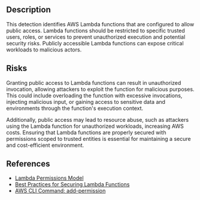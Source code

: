 ## Description

This detection identifies AWS Lambda functions that are configured to allow public access. Lambda functions should be restricted to specific trusted users, roles, or services to prevent unauthorized execution and potential security risks. Publicly accessible Lambda functions can expose critical workloads to malicious actors.

## Risks

Granting public access to Lambda functions can result in unauthorized invocation, allowing attackers to exploit the function for malicious purposes. This could include overloading the function with excessive invocations, injecting malicious input, or gaining access to sensitive data and environments through the function's execution context.

Additionally, public access may lead to resource abuse, such as attackers using the Lambda function for unauthorized workloads, increasing AWS costs. Ensuring that Lambda functions are properly secured with permissions scoped to trusted entities is essential for maintaining a secure and cost-efficient environment.

## References

- [Lambda Permissions Model](https://docs.aws.amazon.com/lambda/latest/dg/access-control-resource-based.html)
- [Best Practices for Securing Lambda Functions](https://docs.aws.amazon.com/lambda/latest/dg/best-practices.html)
- [AWS CLI Command: add-permission](https://docs.aws.amazon.com/cli/latest/reference/lambda/add-permission.html)
